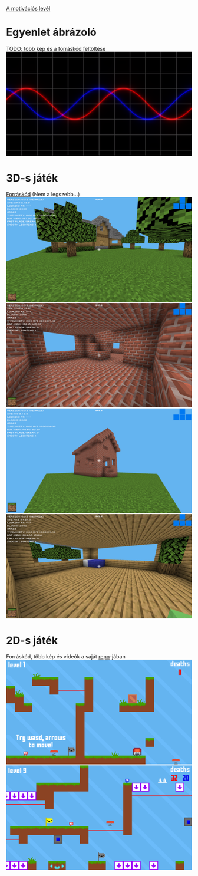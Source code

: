 [A motivációs levél](https://github.com/Krist0FF-T/ttk_talentum/blob/main/motivacios_level.md)

# Egyenlet ábrázoló
TODO: több kép és a forráskód feltöltése
![image](https://github.com/Krist0FF-T/ttk_talentum/blob/main/images/eq_vis_1.png)

# 3D-s játék
[Forráskód](https://github.com/Krist0FF-T/stuff/tree/main/minecraft_clone) (Nem a legszebb...)
![image](https://github.com/Krist0FF-T/ttk_talentum/blob/main/images/3d.png)
![image](https://github.com/Krist0FF-T/stuff/blob/main/minecraft_clone/0_0_6/screenshots/screenshot002.png)
![image](https://github.com/Krist0FF-T/stuff/blob/main/minecraft_clone/0_0_6/screenshots/screenshot003.png)
![image](https://github.com/Krist0FF-T/stuff/blob/main/minecraft_clone/0_0_6/screenshots/screenshot005.png)

# 2D-s játék
Forráskód, több kép és videók a saját [repo](https://github.com/Krist0FF-T/supermuki)-jában
![image](https://github.com/Krist0FF-T/ttk_talentum/blob/main/images/2d_1.png)
![image](https://github.com/Krist0FF-T/ttk_talentum/blob/main/images/2d_2.png)

